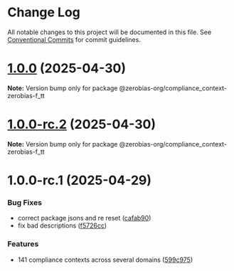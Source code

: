# Change Log

All notable changes to this project will be documented in this file.
See [Conventional Commits](https://conventionalcommits.org) for commit guidelines.

# [1.0.0](https://github.com/zerobias-org/compliance_context/compare/@zerobias-org/compliance_context-zerobias-f_tt@1.0.0-rc.2...@zerobias-org/compliance_context-zerobias-f_tt@1.0.0) (2025-04-30)

**Note:** Version bump only for package @zerobias-org/compliance_context-zerobias-f_tt





# [1.0.0-rc.2](https://github.com/zerobias-org/compliance_context/compare/@zerobias-org/compliance_context-zerobias-f_tt@1.0.0-rc.1...@zerobias-org/compliance_context-zerobias-f_tt@1.0.0-rc.2) (2025-04-30)

**Note:** Version bump only for package @zerobias-org/compliance_context-zerobias-f_tt





# 1.0.0-rc.1 (2025-04-29)


### Bug Fixes

* correct package jsons and re reset ([cafab90](https://github.com/zerobias-org/compliance_context/commit/cafab90b3771e45ffeefa4ea2dca415266baa99f))
* fix bad descriptions ([f5726cc](https://github.com/zerobias-org/compliance_context/commit/f5726cc749df176f6d8e37f3d2ed07b1302f60e5))


### Features

* 141 compliance contexts across several domains ([599c975](https://github.com/zerobias-org/compliance_context/commit/599c975fcf3da5bbfffe4113c7f5f793e5231e68))
